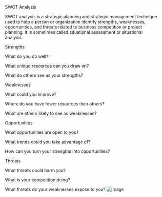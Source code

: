 SWOT Analysis

SWOT analysis is a strategic planning and strategic management technique used to help a person or organization identify strengths, weaknesses, opportunities, and threats related to business competition or project planning. It is sometimes called situational assessment or situational analysis.

Strengths

What do you do well?

What unique resources can you draw on?

What do others see as your strengths?

Weaknesses

What could you improve?

Where do you have fewer resources than others?

What are others likely to see as weaknesses?

Opportunities

What opportunities are open to you?

What trends could you take advantage of?

How can you turn your strengths into opportunities?

Threats

What threats could harm you?

What is your competition doing?

What threats do your weaknesses expose to you?
![image](https://user-images.githubusercontent.com/72429535/142860299-01797f80-91ac-4551-a2e5-dd7394e69034.png)


